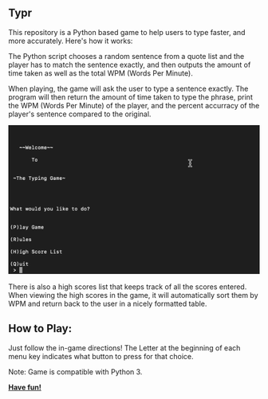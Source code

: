 ## Typr

This repository is a Python based game to help users to type faster, and more accurately. Here's how it works:

The Python script chooses a random sentence from a quote list and the player has to match the sentence exactly, and then outputs the amount of time taken as well as the total WPM (Words Per Minute).

When playing, the game will ask the user to type a sentence exactly. The program will then return the amount of time taken to type the phrase, print the WPM (Words Per Minute) of the player, and the percent accurracy of the player's sentence compared to the original. 

<p align="center">
<img src="Typing_Game_Gif.gif">
</p>

There is also a high scores list that keeps track of all the scores entered. When viewing the high scores in the game, it will automatically sort them by WPM and return back to the user in a nicely formatted table.

## How to Play:

Just follow the in-game directions! The Letter at the beginning of each menu key indicates what button to press for that choice.

Note: Game is compatible with Python 3.

<b><u> Have fun! </u></b> 
